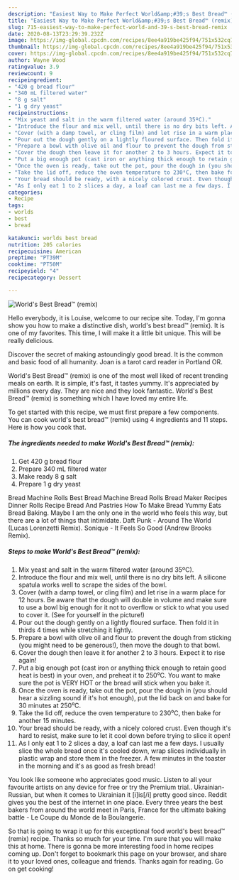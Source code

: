 ```yaml
---
description: "Easiest Way to Make Perfect World&amp;#39;s Best Bread™ (remix)"
title: "Easiest Way to Make Perfect World&amp;#39;s Best Bread™ (remix)"
slug: 715-easiest-way-to-make-perfect-world-and-39-s-best-bread-remix
date: 2020-08-13T23:29:39.232Z
image: https://img-global.cpcdn.com/recipes/8ee4a919be425f94/751x532cq70/worlds-best-bread™-remix-recipe-main-photo.jpg
thumbnail: https://img-global.cpcdn.com/recipes/8ee4a919be425f94/751x532cq70/worlds-best-bread™-remix-recipe-main-photo.jpg
cover: https://img-global.cpcdn.com/recipes/8ee4a919be425f94/751x532cq70/worlds-best-bread™-remix-recipe-main-photo.jpg
author: Wayne Wood
ratingvalue: 3.9
reviewcount: 9
recipeingredient:
- "420 g bread flour"
- "340 mL filtered water"
- "8 g salt"
- "1 g dry yeast"
recipeinstructions:
- "Mix yeast and salt in the warm filtered water (around 35ºC)."
- "Introduce the flour and mix well, until there is no dry bits left. A silicone spatula works well to scrape the sides of the bowl."
- "Cover (with a damp towel, or cling film) and let rise in a warm place for 12 hours. Be aware that the dough will double in volume and make sure to use a bowl big enough for it not to overflow or stick to what you used to cover it. (See for yourself in the picture!)"
- "Pour out the dough gently on a lightly floured surface. Then fold it in thirds 4 times while stretching it lightly."
- "Prepare a bowl with olive oil and flour to prevent the dough from sticking (you might need to be generous!), then move the dough to that bowl."
- "Cover the dough then leave it for another 2 to 3 hours. Expect it to rise again!"
- "Put a big enough pot (cast iron or anything thick enough to retain good heat is best) in your oven, and preheat it to 250⁰C. You want to make sure the pot is VERY HOT or the bread will stick when you bake it."
- "Once the oven is ready, take out the pot, pour the dough in (you should hear a sizzling sound if it&#39;s hot enough), put the lid back on and bake for 30 minutes at 250⁰C."
- "Take the lid off, reduce the oven temperature to 230⁰C, then bake for another 15 minutes."
- "Your bread should be ready, with a nicely colored crust. Even though it&#39;s hard to resist, make sure to let it cool down before trying to slice it open!"
- "As I only eat 1 to 2 slices a day, a loaf can last me a few days. I usually slice the whole bread once it&#39;s cooled down, wrap slices individually in plastic wrap and store them in the freezer. A few minutes in the toaster in the morning and it&#39;s as good as fresh bread!"
categories:
- Recipe
tags:
- worlds
- best
- bread

katakunci: worlds best bread 
nutrition: 205 calories
recipecuisine: American
preptime: "PT39M"
cooktime: "PT50M"
recipeyield: "4"
recipecategory: Dessert

---
```



![World&#39;s Best Bread™ (remix)](https://img-global.cpcdn.com/recipes/8ee4a919be425f94/751x532cq70/worlds-best-bread™-remix-recipe-main-photo.jpg)

Hello everybody, it is Louise, welcome to our recipe site. Today, I'm gonna show you how to make a distinctive dish, world&#39;s best bread™ (remix). It is one of my favorites. This time, I will make it a little bit unique. This will be really delicious.

Discover the secret of making astoundingly good bread. It is the common and basic food of all humanity. Joan is a tarot card reader in Portland OR.

World&#39;s Best Bread™ (remix) is one of the most well liked of recent trending meals on earth. It is simple, it's fast, it tastes yummy. It's appreciated by millions every day. They are nice and they look fantastic. World&#39;s Best Bread™ (remix) is something which I have loved my entire life.


To get started with this recipe, we must first prepare a few components. You can cook world&#39;s best bread™ (remix) using 4 ingredients and 11 steps. Here is how you cook that.

<!--inarticleads1-->

##### The ingredients needed to make World&#39;s Best Bread™ (remix):

1. Get 420 g bread flour
1. Prepare 340 mL filtered water
1. Make ready 8 g salt
1. Prepare 1 g dry yeast


Bread Machine Rolls Best Bread Machine Bread Rolls Bread Maker Recipes Dinner Rolls Recipe Bread And Pastries How To Make Bread Yummy Eats Bread Baking. Maybe I am the only one in the world who feels this way, but there are a lot of things that intimidate. Daft Punk - Around The World (Lucas Lorenzetti Remix). Sonique - It Feels So Good (Andrew Brooks Remix). 

<!--inarticleads2-->

##### Steps to make World&#39;s Best Bread™ (remix):

1. Mix yeast and salt in the warm filtered water (around 35ºC).
1. Introduce the flour and mix well, until there is no dry bits left. A silicone spatula works well to scrape the sides of the bowl.
1. Cover (with a damp towel, or cling film) and let rise in a warm place for 12 hours. Be aware that the dough will double in volume and make sure to use a bowl big enough for it not to overflow or stick to what you used to cover it. (See for yourself in the picture!)
1. Pour out the dough gently on a lightly floured surface. Then fold it in thirds 4 times while stretching it lightly.
1. Prepare a bowl with olive oil and flour to prevent the dough from sticking (you might need to be generous!), then move the dough to that bowl.
1. Cover the dough then leave it for another 2 to 3 hours. Expect it to rise again!
1. Put a big enough pot (cast iron or anything thick enough to retain good heat is best) in your oven, and preheat it to 250⁰C. You want to make sure the pot is VERY HOT or the bread will stick when you bake it.
1. Once the oven is ready, take out the pot, pour the dough in (you should hear a sizzling sound if it&#39;s hot enough), put the lid back on and bake for 30 minutes at 250⁰C.
1. Take the lid off, reduce the oven temperature to 230⁰C, then bake for another 15 minutes.
1. Your bread should be ready, with a nicely colored crust. Even though it&#39;s hard to resist, make sure to let it cool down before trying to slice it open!
1. As I only eat 1 to 2 slices a day, a loaf can last me a few days. I usually slice the whole bread once it&#39;s cooled down, wrap slices individually in plastic wrap and store them in the freezer. A few minutes in the toaster in the morning and it&#39;s as good as fresh bread!


You look like someone who appreciates good music. Listen to all your favourite artists on any device for free or try the Premium trial.. Ukrainian-Russian, but when it comes to Ukrainian it [i]is[/i] pretty good since. Reddit gives you the best of the internet in one place. Every three years the best bakers from around the world meet in Paris, France for the ultimate baking battle - Le Coupe du Monde de la Boulangerie. 

So that is going to wrap it up for this exceptional food world&#39;s best bread™ (remix) recipe. Thanks so much for your time. I'm sure that you will make this at home. There is gonna be more interesting food in home recipes coming up. Don't forget to bookmark this page on your browser, and share it to your loved ones, colleague and friends. Thanks again for reading. Go on get cooking!

